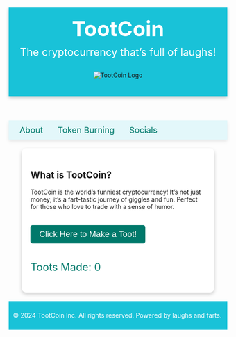 <html lang="en">
<head>
    <meta charset="UTF-8">
    <meta name="viewport" content="width=device-width, initial-scale=1.0">
    <title>TootCoin - The Funniest Cryptocurrency</title>
    <style>
        <img width="593" alt="tootcoin " src="https://github.com/user-attachments/assets/1ed4fa07-0ae4-4c58-a5e0-ff2e148be840" />
        body {
            font-family: Arial, sans-serif;
            margin: 0;
            padding: 0;
            background-color: #e0f7fa; /* Light cyan background for easy readability */
            color: #333;
            text-align: center;
        }
        header {
            background-color: rgba(0, 188, 212, 0.9); /* Soothing teal */
            padding: 20px;
            box-shadow: 0 4px 8px rgba(0, 0, 0, 0.2);
        }
        header h1 {
            font-size: 3rem;
            margin: 0;
            color: #ffffff;
        }
        .tagline {
            font-size: 1.5rem;
            margin: 10px 0;
            color: #ffffff;
        }
        .toot-coin-image {
            max-width: 150px;
            margin: 20px auto;
        }
        nav {
            margin: 20px 0;
            background-color: rgba(224, 247, 250, 0.9);
            padding: 10px;
            box-shadow: 0 4px 8px rgba(0, 0, 0, 0.1);
        }
        nav a {
            margin: 0 15px;
            text-decoration: none;
            color: #00796b;
            font-size: 1.2rem;
            transition: color 0.3s;
        }
        nav a:hover {
            color: #004d40;
        }
        .section {
            display: none;
            background-color: rgba(255, 255, 255, 0.9);
            padding: 20px;
            margin: 20px auto;
            width: 80%;
            border-radius: 10px;
            box-shadow: 0 4px 8px rgba(0, 0, 0, 0.2);
        }
        .section.active {
            display: block;
        }
        .cta-button {
            background-color: #00796b;
            color: white;
            padding: 10px 20px;
            font-size: 1.2rem;
            border: none;
            border-radius: 5px;
            cursor: pointer;
            transition: 0.3s;
            margin: 20px auto;
            display: inline-block;
        }
        .cta-button:hover {
            background-color: #004d40;
        }
        footer {
            margin-top: 20px;
            padding: 10px;
            background-color: rgba(0, 188, 212, 0.9);
            color: #ffffff;
            font-size: 0.9rem;
        }
        #toot-counter {
            font-size: 1.5rem;
            margin-top: 20px;
            color: #00796b;
        }
    </style>
</head>
<body>
    <header>
        <h1>TootCoin</h1>
        <p class="tagline">The cryptocurrency that’s full of laughs!</p>
        <img src="tootcoin.png" alt="TootCoin Logo" class="toot-coin-image">
    </header>
    <nav>
        <a href="#" data-tab="about">About</a>
        <a href="#" data-tab="token-burning">Token Burning</a>
        <a href="#" data-tab="socials">Socials</a>
    </nav>
    <main>
        <section id="about" class="section active">
            <h2>What is TootCoin?</h2>
            <p>TootCoin is the world’s funniest cryptocurrency! It’s not just money; it’s a fart-tastic journey of giggles and fun. Perfect for those who love to trade with a sense of humor.</p>
            <button class="cta-button" id="toot-game">Click Here to Make a Toot!</button>
            <p id="toot-counter">Toots Made: 0</p>
        </section>
        <section id="token-burning" class="section">
            <h2>How Does TootCoin Work?</h2>
            <p>To keep the fun going and the value rising, every time the market cap reaches $500,000, 10,000 tokens are burned! This helps reduce supply and makes each TootCoin more special.</p>
        </section>
        <section id="socials" class="section">
            <h2>Follow Us</h2>
            <p>Follow us on Twitter: <a href="https://x.com/tootcoins?s=21&t=leobGK6bTy7QJAK1HNhWGQ" target="_blank">@TootCoins</a></p>
        </section>
    </main>
    <footer>
        <p>&copy; 2024 TootCoin Inc. All rights reserved. Powered by laughs and farts.</p>
    </footer>
    <audio id="toot-sound" src="videoplayback.m4a"></audio>
    <script>
        const tabs = document.querySelectorAll('nav a');
        const sections = document.querySelectorAll('.section');

        tabs.forEach(tab => {
            tab.addEventListener('click', (e) => {
                e.preventDefault();
                const target = tab.getAttribute('data-tab');

                sections.forEach(section => {
                    section.classList.remove('active');
                });

                document.getElementById(target).classList.add('active');
            });
        });

        // Play toot sound and update counter
        const tootButton = document.getElementById('toot-game');
        const tootSound = document.getElementById('toot-sound');
        const tootCounter = document.getElementById('toot-counter');
        let tootCount = 0;

        tootButton.addEventListener('click', () => {
            tootSound.currentTime = 0; // Restart sound if already playing
            tootSound.play();

            tootCount++;
            tootCounter.textContent = `Toots Made: ${tootCount}`;
        });
    </script>
</body>
</html>
